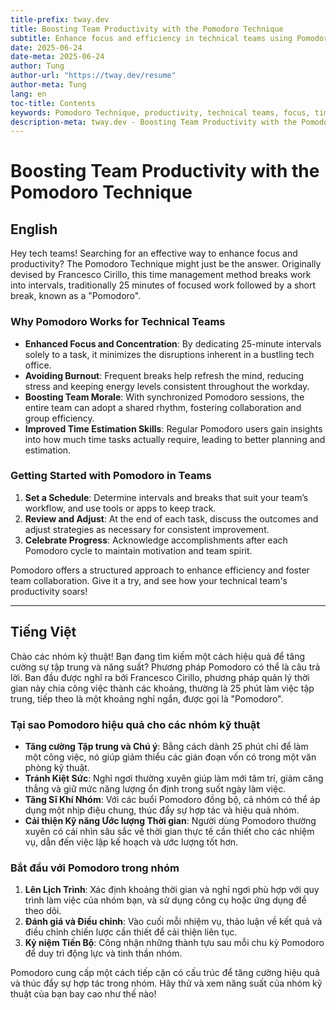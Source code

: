 ```yaml
---
title-prefix: tway.dev
title: Boosting Team Productivity with the Pomodoro Technique
subtitle: Enhance focus and efficiency in technical teams using Pomodoro.
date: 2025-06-24
date-meta: 2025-06-24
author: Tung
author-url: "https://tway.dev/resume"
author-meta: Tung
lang: en
toc-title: Contents
keywords: Pomodoro Technique, productivity, technical teams, focus, time management
description-meta: tway.dev - Boosting Team Productivity with the Pomodoro Technique - Enhance focus and efficiency in technical teams using Pomodoro.
---
```


# Boosting Team Productivity with the Pomodoro Technique

## English

Hey tech teams! Searching for an effective way to enhance focus and productivity? The Pomodoro Technique might just be the answer. Originally devised by Francesco Cirillo, this time management method breaks work into intervals, traditionally 25 minutes of focused work followed by a short break, known as a "Pomodoro".

### Why Pomodoro Works for Technical Teams

- **Enhanced Focus and Concentration**: By dedicating 25-minute intervals solely to a task, it minimizes the disruptions inherent in a bustling tech office.
- **Avoiding Burnout**: Frequent breaks help refresh the mind, reducing stress and keeping energy levels consistent throughout the workday.
- **Boosting Team Morale**: With synchronized Pomodoro sessions, the entire team can adopt a shared rhythm, fostering collaboration and group efficiency.
- **Improved Time Estimation Skills**: Regular Pomodoro users gain insights into how much time tasks actually require, leading to better planning and estimation.

### Getting Started with Pomodoro in Teams

1. **Set a Schedule**: Determine intervals and breaks that suit your team’s workflow, and use tools or apps to keep track.
2. **Review and Adjust**: At the end of each task, discuss the outcomes and adjust strategies as necessary for consistent improvement.
3. **Celebrate Progress**: Acknowledge accomplishments after each Pomodoro cycle to maintain motivation and team spirit.

Pomodoro offers a structured approach to enhance efficiency and foster team collaboration. Give it a try, and see how your technical team's productivity soars!

---

## Tiếng Việt

Chào các nhóm kỹ thuật! Bạn đang tìm kiếm một cách hiệu quả để tăng cường sự tập trung và năng suất? Phương pháp Pomodoro có thể là câu trả lời. Ban đầu được nghĩ ra bởi Francesco Cirillo, phương pháp quản lý thời gian này chia công việc thành các khoảng, thường là 25 phút làm việc tập trung, tiếp theo là một khoảng nghỉ ngắn, được gọi là "Pomodoro".

### Tại sao Pomodoro hiệu quả cho các nhóm kỹ thuật

- **Tăng cường Tập trung và Chú ý**: Bằng cách dành 25 phút chỉ để làm một công việc, nó giúp giảm thiểu các gián đoạn vốn có trong một văn phòng kỹ thuật.
- **Tránh Kiệt Sức**: Nghỉ ngơi thường xuyên giúp làm mới tâm trí, giảm căng thẳng và giữ mức năng lượng ổn định trong suốt ngày làm việc.
- **Tăng Sĩ Khí Nhóm**: Với các buổi Pomodoro đồng bộ, cả nhóm có thể áp dụng một nhịp điệu chung, thúc đẩy sự hợp tác và hiệu quả nhóm.
- **Cải thiện Kỹ năng Ước lượng Thời gian**: Người dùng Pomodoro thường xuyên có cái nhìn sâu sắc về thời gian thực tế cần thiết cho các nhiệm vụ, dẫn đến việc lập kế hoạch và ước lượng tốt hơn.

### Bắt đầu với Pomodoro trong nhóm

1. **Lên Lịch Trình**: Xác định khoảng thời gian và nghỉ ngơi phù hợp với quy trình làm việc của nhóm bạn, và sử dụng công cụ hoặc ứng dụng để theo dõi.
2. **Đánh giá và Điều chỉnh**: Vào cuối mỗi nhiệm vụ, thảo luận về kết quả và điều chỉnh chiến lược cần thiết để cải thiện liên tục.
3. **Kỷ niệm Tiến Bộ**: Công nhận những thành tựu sau mỗi chu kỳ Pomodoro để duy trì động lực và tinh thần nhóm.

Pomodoro cung cấp một cách tiếp cận có cấu trúc để tăng cường hiệu quả và thúc đẩy sự hợp tác trong nhóm. Hãy thử và xem năng suất của nhóm kỹ thuật của bạn bay cao như thế nào!